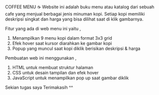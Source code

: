 COFFEE MENU ☕
Website ini adalah buku menu atau katalog dari sebuah cafe yang menjual berbagai jenis minuman kopi.
Setiap kopi memiliki deskripsi singkat dan harga yang bisa dilihat saat di klik gambarnya.

Fitur yang ada di web menu ini yaitu , 
1. Menampilkan 9 menu kopi dalam format 3x3 grid
2. Efek hover saat kursor diarahkan ke gambar kopi
3. Popup yang muncul saat kopi diklik berisikan deskripsi & harga

Pembuatan web ini menggunakan ,
1. HTML untuk membuat struktur halaman
2. CSS untuk desain tampilan dan efek hover
3. JavaScript untuk menampilkan pop up saat gambar diklik

Sekian tugas saya Terimakasih ^^
